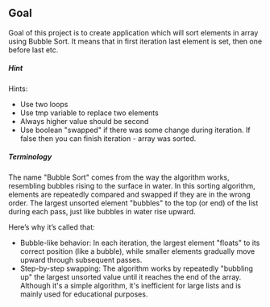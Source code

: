 ## Goal

Goal of this project is to create application which will sort elements in array using Bubble Sort. It means that in first iteration last element is set, then one before last etc.

##### Hint
Hints:
* Use two loops
* Use tmp variable to replace two elements
* Always higher value should be second
* Use boolean "swapped" if there was some change during iteration. If false then you can finish iteration - array was sorted.

##### Terminology
The name "Bubble Sort" comes from the way the algorithm works, resembling bubbles rising to the surface in water. In this sorting algorithm, elements are repeatedly compared and swapped if they are in the wrong order. The largest unsorted element "bubbles" to the top (or end) of the list during each pass, just like bubbles in water rise upward.

Here’s why it’s called that:

* Bubble-like behavior: In each iteration, the largest element "floats" to its correct position (like a bubble), while smaller elements gradually move upward through subsequent passes.
* Step-by-step swapping: The algorithm works by repeatedly "bubbling up" the largest unsorted value until it reaches the end of the array.
Although it's a simple algorithm, it's inefficient for large lists and is mainly used for educational purposes.

